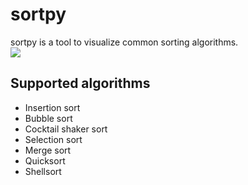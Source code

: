 # sortpy
sortpy is a tool to visualize common sorting algorithms. <br />
![](https://media.giphy.com/media/oOLkPK0ARpO3ajaqOB/giphy.gif)

## Supported algorithms
* Insertion sort
* Bubble sort
* Cocktail shaker sort
* Selection sort
* Merge sort
* Quicksort
* Shellsort